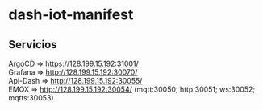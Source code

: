 # dash-iot-manifest

## **Servicios**  
ArgoCD => https://128.199.15.192:31001/  
Grafana => http://128.199.15.192:30070/  
Api-Dash => http://128.199.15.192:30055/  
EMQX => http://128.199.15.192:30054/ (mqtt:30050; http:30051; ws:30052; mqtts:30053)  